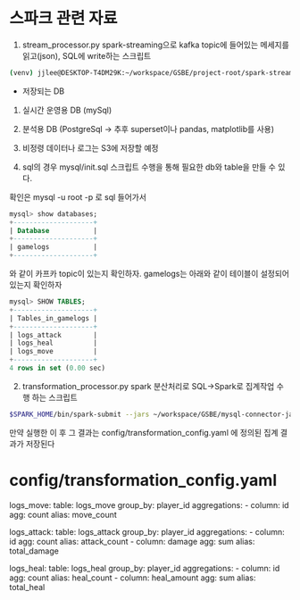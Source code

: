 # 스파크 관련 자료

1. stream_processor.py
spark-streaming으로 kafka topic에 들어있는 메세지를 읽고(json), SQL에 write하는 스크립트 
```bash
(venv) jjlee@DESKTOP-T4DM29K:~/workspace/GSBE/project-root/spark-streaming$ $SPARK_HOME/bin/spark-submit --jars ~/workspace/GSBE/mysql-connector-java-8.4.0.jar  --packages org.apache.spark:spark-sql-kafka-0-10_2.13:3.3.2,org.apache.spark:spark-token-provider-kafka-0-10_2.13:3.3.2 stream_processor.py
```
- 저장되는 DB 
1) 실시간 운영용 DB (mySql)
2) 분석용 DB (PostgreSql -> 추후 superset이나 pandas, matplotlib를 사용)
3) 비정령 데이터나 로그는 S3에 저장할 예정

1) sql의 경우 mysql/init.sql 스크립트 수행을 통해 필요한 db와 table을 만들 수 있다.

확인은 mysql -u root -p 로 sql 들어가서 
```sql
mysql> show databases;
+--------------------+
| Database           |
+--------------------+
| gamelogs           |
+--------------------+
```
와 같이 카프카 topic이 있는지 확인하자. 
gamelogs는 아래와 같이 테이블이 설정되어있는지 확인하자 
```sql
mysql> SHOW TABLES;
+--------------------+
| Tables_in_gamelogs |
+--------------------+
| logs_attack        |
| logs_heal          |
| logs_move          |
+--------------------+
4 rows in set (0.00 sec)
```


2. transformation_processor.py
spark 분산처리로 SQL->Spark로 집계작업 수행 하는 스크립트 
```bash
$SPARK_HOME/bin/spark-submit --jars ~/workspace/GSBE/mysql-connector-java-8.4.0.jar  --packages org.apache.spark:spark-sql-kafka-0-10_2.13:3.3.2,org.apache.spark:spark-token-provider-kafka-0-10_2.13:3.3.2  transformation_processor.py
```

만약 실행한 이 후 그 결과는 config/transformation_config.yaml 에 정의된 집계 결과가 저장된다 
# config/transformation_config.yaml

logs_move:
  table: logs_move
  group_by: player_id
  aggregations:
    - column: id
      agg: count
      alias: move_count

logs_attack:
  table: logs_attack
  group_by: player_id
  aggregations:
    - column: id
      agg: count
      alias: attack_count
    - column: damage
      agg: sum
      alias: total_damage

logs_heal:
  table: logs_heal
  group_by: player_id
  aggregations:
    - column: id
      agg: count
      alias: heal_count
    - column: heal_amount
      agg: sum
      alias: total_heal